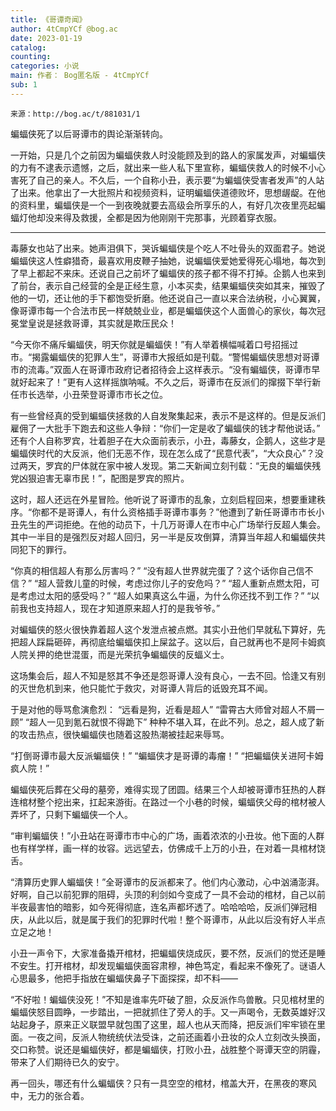 ```yaml
---
title: 《哥谭奇闻》
author: 4tCmpYCf @bog.ac
date: 2023-01-19
catalog: 
counting: 
categories: 小说
main: 作者： Bog匿名版 - 4tCmpYCf
sub: 1
---
```

    来源：http://bog.ac/t/881031/1

蝙蝠侠死了以后哥谭市的舆论渐渐转向。

一开始，只是几个之前因为蝙蝠侠救人时没能顾及到的路人的家属发声，对蝙蝠侠的力有不逮表示遗憾，之后，就出来一些人私下里宣称，蝙蝠侠救人的时候不小心害死了自己的亲人。不久后，一个自称小丑，表示要“为蝙蝠侠受害者发声”的人站了出来。他拿出了一大批照片和视频资料，证明蝙蝠侠道德败坏，思想龌龊。在他的资料里，蝙蝠侠是一个一到夜晚就要去高级会所享乐的人，有好几次夜里亮起蝙蝠灯他却没来得及救援，全都是因为他刚刚干完那事，光顾着穿衣服。

---
毒藤女也站了出来。她声泪俱下，哭诉蝙蝠侠是个吃人不吐骨头的双面君子。她说蝙蝠侠这人性癖猎奇，最喜欢用皮鞭子抽她，说蝙蝠侠爱她爱得死心塌地，每次到了早上都起不来床。还说自己之前坏了蝙蝠侠的孩子都不得不打掉。企鹅人也来到了前台，表示自己经营的全是正经生意，小本买卖，结果蝙蝠侠突如其来，摧毁了他的一切，还让他的手下都饱受折磨。他还说自己一直以来合法纳税，小心翼翼，像哥谭市每一个合法市民一样兢兢业业，都是蝙蝠侠这个人面兽心的家伙，每次冠冕堂皇说是拯救哥谭，其实就是欺压民众！

“今天你不痛斥蝙蝠侠，明天你就是蝙蝠侠！”有人举着横幅喊着口号招摇过市。“揭露蝙蝠侠的犯罪人生”，哥谭市大报纸如是刊载。“警惕蝙蝠侠思想对哥谭市的流毒。”双面人在哥谭市政府记者招待会上这样表示。“没有蝙蝠侠，哥谭市早就好起来了！”更有人这样摇旗呐喊。不久之后，哥谭市在反派们的撺掇下举行新任市长选举，小丑荣登哥谭市市长之位。

有一些曾经真的受到蝙蝠侠拯救的人自发聚集起来，表示不是这样的。但是反派们雇佣了一大批手下跑去和这些人争辩：“你们一定是收了蝙蝠侠的钱才帮他说话。”
还有个人自称罗宾，壮着胆子在大众面前表示，小丑，毒藤女，企鹅人，这些才是蝙蝠侠时代的大反派，他们无恶不作，现在怎么成了“民意代表”，“大众良心”？没过两天，罗宾的尸体就在家中被人发现。第二天新闻立刻刊载：“无良的蝙蝠侠残党凶狠迫害无辜市民！”，配图是罗宾的照片。

这时，超人还远在外星冒险。他听说了哥谭市的乱象，立刻启程回来，想要重建秩序。“你都不是哥谭人，有什么资格插手哥谭市事务？”他遭到了新任哥谭市市长小丑先生的严词拒绝。在他的动员下，十几万哥谭人在市中心广场举行反超人集会。其中一半目的是强烈反对超人回归，另一半是反攻倒算，清算当年超人和蝙蝠侠共同犯下的罪行。

“你真的相信超人有那么厉害吗？”
“没有超人世界就完蛋了？这个话你自己信不信？”
“超人营救儿童的时候，考虑过你儿子的安危吗？”
“超人重新点燃太阳，可是考虑过太阳的感受吗？”
“超人如果真这么牛逼，为什么你还找不到工作？”
“以前我也支持超人，现在才知道原来超人打的是我爷爷。”

对蝙蝠侠的怒火很快靠着超人这个发泄点被点燃。其实小丑他们早就私下算好，先把超人踩扁砸碎，再彻底给蝙蝠侠扣上屎盆子。这以后，自己就再也不是阿卡姆疯人院关押的绝世混蛋，而是光荣抗争蝙蝠侠的反蝠义士。

这场集会后，超人不知是怒其不争还是怨哥谭人没有良心，一去不回。恰逢又有别的灭世危机到来，他只能忙于救灾，对哥谭人背后的诋毁充耳不闻。

于是对他的辱骂愈演愈烈：
“远看是狗，近看是超人”
“雷霄古大师曾对超人不屑一顾”
“超人一见到氪石就恨不得跪下”
种种不堪入耳，在此不列。总之，超人成了新的攻击热点，很快蝙蝠侠也随着这股热潮被挂起来辱骂。

“打倒哥谭市最大反派蝙蝠侠！”
“蝙蝠侠才是哥谭的毒瘤！”
“把蝙蝠侠关进阿卡姆疯人院！”

蝙蝠侠死后葬在父母的墓旁，难得实现了团圆。结果三个人却被哥谭市狂热的人群连棺材整个挖出来，扛起来游街。在路过一个小巷的时候，蝙蝠侠父母的棺材被人弄坏了，只剩下蝙蝠侠一个人。

“审判蝙蝠侠！”小丑站在哥谭市市中心的广场，画着浓浓的小丑妆。他下面的人群也有样学样，画一样的妆容。远远望去，仿佛成千上万的小丑，在对着一具棺材饶舌。

“清算历史罪人蝙蝠侠！”全哥谭市的反派都来了。他们内心激动，心中汹涌澎湃。好啊，自己以前犯罪的阻碍，头顶的利剑如今变成了一具不会动的棺材，自己以前半夜最害怕的暗影，如今死得彻底，连名声都坏透了。哈哈哈哈，反派们弹冠相庆，从此以后，就是属于我们的犯罪时代啦！整个哥谭市，从此以后没有好人半点立足之地！

小丑一声令下，大家准备撬开棺材，把蝙蝠侠烧成灰，要不然，反派们的觉还是睡不安生。打开棺材，却发现蝙蝠侠面容肃穆，神色笃定，看起来不像死了。谜语人心思最多，他把手指放在蝙蝠侠鼻子下面探探，却不料——

“不好啦！蝙蝠侠没死！”不知是谁率先吓破了胆，众反派作鸟兽散。只见棺材里的蝙蝠侠怒目圆睁，一步踏出，一把就抓住了旁人的手。又一声喝令，无数英雄好汉站起身子，原来正义联盟早就包围了这里，超人也从天而降，把反派们牢牢锁在里面。一夜之间，反派人物统统伏法受诛，之前还画着小丑妆的众人立刻改头换面，交口称赞。说还是蝙蝠侠好，都是蝙蝠侠，打败小丑，战胜整个哥谭天空的阴霾，带来了人们期待已久的安宁。

再一回头，哪还有什么蝙蝠侠？只有一具空空的棺材，棺盖大开，在黑夜的寒风中，无力的张合着。
